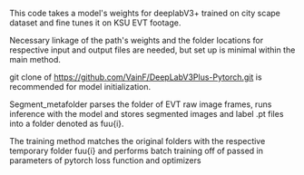 This code takes a model's weights for deeplabV3+ trained on city scape dataset and fine tunes it on KSU EVT footage.

Necessary linkage of the path's weights and the folder locations for respective input and output files are needed, but set up is minimal within the main method.

git clone of https://github.com/VainF/DeepLabV3Plus-Pytorch.git is recommended for model initialization. 

Segment_metafolder parses the folder of EVT raw image frames, runs inference with the model and stores segmented images and label .pt files into a folder denoted as fuu{i}.

The training method matches the original folders with the respective temporary folder fuu{i} and performs batch training off of passed in parameters of pytorch loss function and optimizers

